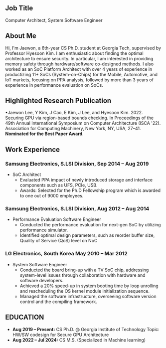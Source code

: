 ## Job Title
Computer Architect, System Software Engineer

## About Me
Hi, I'm Jaewon, a 6th-year CS Ph.D. student at Georgia Tech, supervised by Professor Hyesoon Kim. 
I am enthusiastic about finding the optimal architecture to ensure security. 
In particular, I am interested in providing memory safety through hardware/software co-designed methods. 
I also worked as an SoC Platform Architect with over 4 years of experience in productizing 11+ SoCs (System-on-Chips) for the Mobile, Automotive, and IoT markets, focusing on PPA analysis, 
followed by more than 3 years of experience in performance evaluation on SoCs.

## Highlighted Research Publication
•Jaewon Lee, Y Kim, J Cao, E Kim, J Lee, and Hyesoon Kim. 2022. Securing GPU via region-based bounds checking. In
Proceedings of the 49th Annual International Symposium on Computer Architecture (ISCA '22). Association for
Computing Machinery, New York, NY, USA, 27–41. **Nominated for the Best Paper Award**.

## Work Experience
### Samsung Electronics, S.LSI Division, Sep 2014 – Aug 2019
  - SoC Architect
      - Evaluated PPA impact of newly introduced storage and interface components such as UFS, PCIe, USB.
      - Awards: Selected for the Ph.D Fellowship program which is awarded to one out of 9000 employees.
### Samsung Electronics, S.LSI Division, Aug 2012 – Aug 2014
  - Performance Evaluation Software Engineer
      - Conducted the performance evaluation for next-gen SoC by utilizing performance simulator.
      - Identified optimal design parameters, such as reorder buffer size, Quality of Service (QoS) level on NoC
### LG Electronics, South Korea May 2010 – Mar 2012
  - System Software Engineer
      - Conducted the board bring-up with a TV SoC chip, addressing system-level issues through collaboration with hardware and software developers.
      - Achieved a 20% speed-up in system booting time by loop unrolling and rescheduling the OS kernel module initialization sequence.
      - Managed the software infrastructure, overseeing software version control and the compiling framework.

## EDUCATION
- **Aug 2019 – Present:** CS Ph.D. @ Georgia Institute of Technology
    Topic: HW/SW codesign for Secure GPU Architecture
- **Aug 2022 – Jul 2024:**  CS M.S. (Specialized in Machine learning)
